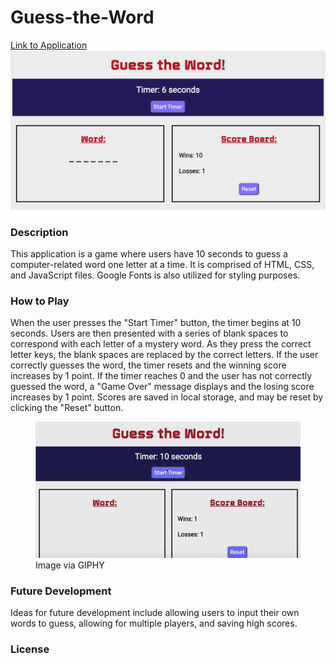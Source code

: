 # Guess-the-Word
<a href="https://tbetti.github.io/Guess-the-Word/">Link to Application</a>
<img src="./assets/images/guess_the_word.png">
<h3>Description</h3>
<p>This application is a game where users have 10 seconds to guess a computer-related word one letter at a time.  It is comprised of HTML, CSS, and JavaScript files.  Google Fonts is also utilized for styling purposes.</p> 

<h3>How to Play</h3>
<p>When the user presses the "Start Timer" button, the timer begins at 10 seconds. Users are then presented with a series of blank spaces to correspond with each letter of a mystery word.  As they press the correct letter keys, the blank spaces are replaced by the correct letters.  If the user correctly guesses the word, the timer resets and the winning score increases by 1 point.  If the timer reaches 0 and the user has not correctly guessed the word, a "Game Over" message displays and the losing score increases by 1 point.  Scores are saved in local storage, and may be reset by clicking the "Reset" button. </p>
<figure>
    <img src="assets/images/guess-the-word.gif">
    <figcaption>Image via GIPHY</figcaption>
</figure>

<h3>Future Development</h3>
<p>Ideas for future development include allowing users to input their own words to guess, allowing for multiple players, and saving high scores.</p>

<h3>License</h3>
